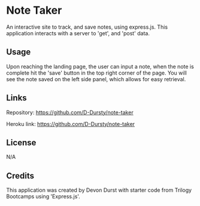 # Note Taker
An interactive site to track, and save notes, using express.js. This application interacts with a server to 'get', and 'post' data.

## Usage
Upon reaching the landing page, the user can input a note, when the note is complete hit the 'save' button in the top right corner of the page. You will see the note saved on the left side panel, which allows for easy retrieval. 

## Links
Repository: https://github.com/D-Dursty/note-taker

Heroku link: https://github.com/D-Dursty/note-taker

## License
N/A

## Credits
This application was created by Devon Durst with starter code from Trilogy Bootcamps using 'Express.js'.